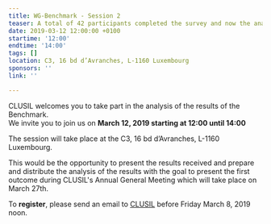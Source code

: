 ```yaml
---
title: WG-Benchmark - Session 2
teaser: A total of 42 participants completed the survey and now the analysis starts.
date: 2019-03-12 12:00:00 +0100
startime: '12:00'
endtime: '14:00'
tags: []
location: C3, 16 bd d’Avranches, L-1160 Luxembourg
sponsors: ''
link: ''

---
```

CLUSIL welcomes you to take part in the analysis of the results of the Benchmark.  
We invite you to join us on **March 12, 2019 starting at 12:00 until 14:00** 

The session will take place at the C3, 16 bd d’Avranches, L-1160 Luxembourg.  
  
This would be the opportunity to present the results received and prepare and distribute the analysis of the results with the goal to present the first outcome during CLUSIL's Annual General Meeting which will take place on March 27th.  
  
To **register**, please send an email to [CLUSIL](mailto:secgen@clusil.lu) before Friday March 8, 2019 noon. 